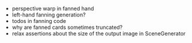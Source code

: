 - perspective warp in fanned hand
- left-hand fanning generation?
- todos in fanning code
- why are fanned cards sometimes truncated?
- relax assertions about the size of the output image in SceneGenerator
